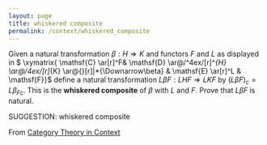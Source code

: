 ```yaml
---
layout: page
title: whiskered composite
permalink: /context/whiskered_composite
---
```

 Given a natural transformation $\beta : H \Rightarrow K$ and functors $F$ and $L$ as displayed in
$ \xymatrix{ \mathsf{C} \ar[r]^F&  \mathsf{D} \ar@/^4ex/[r]^*{H} \ar@/_4ex/[r]_*{K} \ar@{}[r]|*{\Downarrow\beta} & \mathsf{E} \ar[r]^L & \mathsf{F}}$
define a natural transformation $L\beta F : LHF \Rightarrow LKF$ by $(L \beta F)_c = L \beta_{Fc}$. This is the **whiskered composite** of $\beta$ with $L$ and $F$. Prove that $L\beta F$ is natural.


SUGGESTION: whiskered composite

From [Category Theory in Context](https://mathgloss.github.io/MathGloss/context.html)
